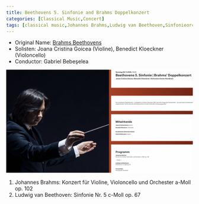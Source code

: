 ```yaml
---
title: Beethovens 5. Sinfonie and Brahms Doppelkonzert
categories: [Classical Music,Concert]
tags: [classical music,Johannes Brahms,Ludwig van Beethoven,Sinfonieorchester Rumänien]
---
```


- Original Name: [Brahms Beethovens](https://www.koelner-philharmonie.de/de/programm/beethovens-5-sinfonie-brahms-doppelkonzert/4758)
- Solisten: Joana Cristina Goicea (Violine), Benedict Kloeckner (Violoncello)
- Conductor: Gabriel Bebeşelea

![Brahms Dvorak](brahms-beethove-doppelkonzert.png)

1. Johannes Brahms: Konzert für Violine, Violoncello und Orchester a-Moll op. 102
2. Ludwig van Beethoven: Sinfonie Nr. 5 c-Moll op. 67

